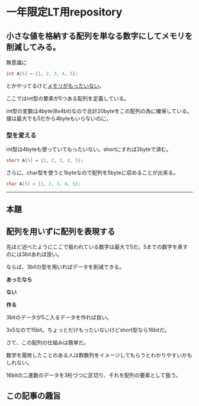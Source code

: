 # 一年限定LT用repository
## 小さな値を格納する配列を単なる数字にしてメモリを削減してみる。
無意識に
```c
int A[5] = {1, 2, 3, 4, 5};
```
とかやってるけど[メモリがもったいない](##この記事の趣旨)。

ここではint型の要素が5つある配列を定義している。

int型の変数は4byte(8x4bit)なので合計20byteをこの配列の為に確保している。値は最大でも5だから4byteもいらないのに。
### 型を変える
int型は4byteも使っていてもったいない。shortにすれば2byteで済む。
```c
short A[5] = {1, 2, 3, 4, 5};
```
さらに、char型を使うと1byteなので配列を5byteに収めることが出来る。
```c
char A[5] = {1, 2, 3, 4, 5};
```
***
## 本題
## 配列を用いずに配列を表現する
先ほど述べたようにここで扱われている数字は最大で5だ。5までの数字を表すのには3bitあれば良い。

ならば、3bitの型を用いればデータを削減できる。

**あったなら**

**ない**

**作る**

3bitのデータが5こ入るデータを作れば良い。

3x5なので15bit。ちょっとだけもったいないけどshort型なら16bitだ。

さて、この配列の仕組みは簡単だ。

数学を履修したことのある人は群数列をイメージしてもらうとわかりやすいかもしれない。

16bitの二進数のデータを3桁づつに区切り、それを配列の要素として扱う。


## この記事の趣旨

